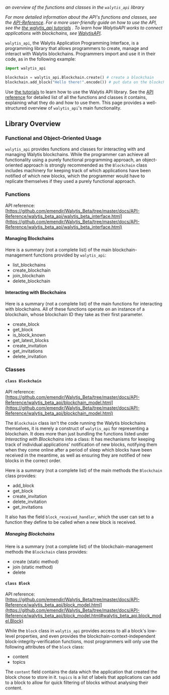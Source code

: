 _an overview of the functions and classes in the `walytis_api` library_

_For more detailed information about the API's functions and classes, see the [API-Reference](https://github.com/emendir/Walytis_Beta/tree/master/docs/API-Reference/walytis_beta_api/walytis_beta_interface.html)_.
_For a more user-friendly guide on how to use the API, see the [the walytis_api tutorials](../Tutorials/0-TutorialOverview.md) ._
_To learn how WalytisAPI works to connect applications with blockchains, see [WalytisAPI](../Technical/WalytisAPI.md)_.

`walytis_api`, the Walytis Application Programming Interface, is a programming library that allows programmers to create, manage and interact with Walytis blockchains.
Programmers import and use it in their code, as in the following example:
```python
import walytis_api

blockchain = walytis_api.Blockchain.create() # create a blockchain
blockchain.add_block("Hello there!".encode()) # put data on the blockchain
```

Use [the tutorials](../Tutorials/0-TutorialOverview.md) to learn how to use the Walytis API library.
See the [API reference](https://github.com/emendir/Walytis_Beta/tree/master/docs/API-Reference/walytis_beta_api/index.html) for detailed list of all the functions and classes it contains, explaining what they do and how to use them.
This page provides a well-structured overview of `walytis_api`'s main functionality.

## Library Overview

### Functional and Object-Oriented Usage
`walytis_api` provides functions and classes for interacting with and managing Walytis blockchains.
While the programmer can achieve all functionality using a purely functional programming approach, an object-oriented approach is strongly recommended as the `Blockchain` class includes machinery for keeping track of which applications have been notified of which new blocks, which the programmer would have to replicate themselves if they used a purely functional approach.

### Functions

API reference: [https://github.com/emendir/Walytis_Beta/tree/master/docs/API-Reference/walytis_beta_api/walytis_beta_interface.html](https://github.com/emendir/Walytis_Beta/tree/master/docs/API-Reference/walytis_beta_api/walytis_beta_interface.html) 
#### Managing Blockchains

Here is a summary (not a complete list) of the main blockchain-management functions provided by `walytis_api`:
- list_blockchains
- create_blockchain
- join_blockchain
- delete_blockchain

#### Interacting with Blockchains

Here is a summary (not a complete list) of the main functions for interacting with blockchains.
All of these functions operate on an instance of a blockchain, whose blockchain ID they take as their first parameter.
- create_block
- get_block
- is_block_known
- get_latest_blocks
- create_invitation
- get_invitations
- delete_invitation


### Classes

#### `class Blockchain`

API reference: [https://github.com/emendir/Walytis_Beta/tree/master/docs/API-Reference/walytis_beta_api/blockchain_model.html](https://github.com/emendir/Walytis_Beta/tree/master/docs/API-Reference/walytis_beta_api/blockchain_model.html) 

The `Blockchain` class isn't the code running the Walytis blockchains themselves, it is merely a construct of `walytis_api` for representing a blockchain.
It does more than just bundling the functions listed under _Interacting with Blockchains_ into a class:
It has mechanisms for keeping track of individual applications' notification of new blocks, notifying them when they come online after a period of sleep which blocks have been received in the meantime, as well as ensuring they are notified of new blocks in the correct order.

Here is a summary (not a complete list) of the main methods the `Blockchain` class provides:
- add_block
- get_block
- create_invitation
- delete_invitation
- get_invitations

It also has the field `block_received_handler`, which the user can set to a function they define to be called when a new block is received.
##### Managing Blockchains

Here is a summary (not a complete list) of the blockchain-management methods the `Blockchain` class provides:

- create (static method)
- join (static method)
- delete
 
#### `class Block`
API reference: [https://github.com/emendir/Walytis_Beta/tree/master/docs/API-Reference/walytis_beta_api/block_model.html](https://github.com/emendir/Walytis_Beta/tree/master/docs/API-Reference/walytis_beta_api/block_model.html#walytis_beta_api.block_model.Block) 

While the `block` class in `walytis_api` provides access to all a block's low-level properties, and even provides the blockchain-context-independent block-integrity-verification functions, most programmers will only use the following attributes of the `block` class:
- content
- topics

The `content` field contains the data which the application that created the block chose to store in it.
`topics` is a list of labels that applications can add to a block to allow for quick filtering of blocks without analysing their content.
